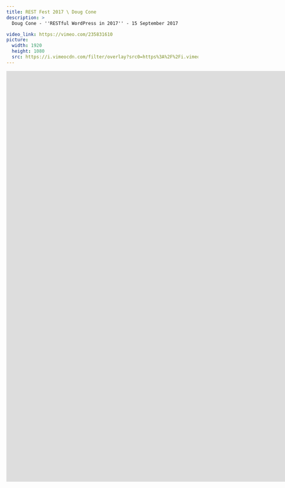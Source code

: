 ```yaml
---
title: REST Fest 2017 \ Doug Cone
description: >
  Doug Cone - ''RESTful WordPress in 2017'' - 15 September 2017

video_link: https://vimeo.com/235831610
picture:
  width: 1920
  height: 1080
  src: https://i.vimeocdn.com/filter/overlay?src0=https%3A%2F%2Fi.vimeocdn.com%2Fvideo%2F659925994_1920x1080.jpg&src1=http%3A%2F%2Ff.vimeocdn.com%2Fp%2Fimages%2Fcrawler_play.png
---
```

<iframe src="https://player.vimeo.com/video/235831610?title=0&byline=0&portrait=0&badge=0&autopause=0&player_id=0" width="1920" height="1080" frameborder="0" title="REST Fest 2017 \ Doug Cone" webkitallowfullscreen mozallowfullscreen allowfullscreen></iframe>